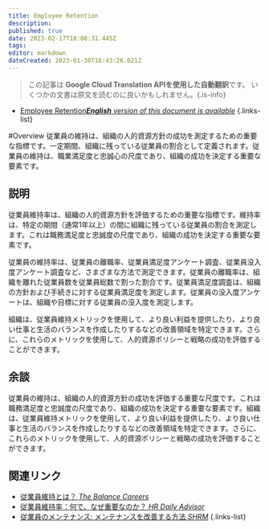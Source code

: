 ```yaml
---
title: Employee Retention
description: 
published: true
date: 2023-02-17T18:08:31.445Z
tags: 
editor: markdown
dateCreated: 2023-01-30T16:43:26.621Z
---
```


> この記事は **Google Cloud Translation APIを使用した自動翻訳**です。
いくつかの文書は原文を読むのに良いかもしれません。{.is-info}
- [Employee Retention***English** version of this document is available*](/en/Knowledge-base/Dictionary/employee-retention)
{.links-list}


#Overview
従業員の維持は、組織の人的資源方針の成功を測定するための重要な指標です。一定期間、組織に残っている従業員の割合として定義されます。従業員の維持は、職業満足度と忠誠心の尺度であり、組織の成功を決定する重要な要素です。

## 説明
従業員維持率は、組織の人的資源方針を評価するための重要な指標です。維持率は、特定の期間（通常1年以上）の間に組織に残っている従業員の割合を測定します。これは職務満足度と忠誠度の尺度であり、組織の成功を決定する重要な要素です。

従業員の維持率は、従業員の離職率、従業員満足度アンケート調査、従業員没入度アンケート調査など、さまざまな方法で測定できます。従業員の離職率は、組織を離れた従業員数を従業員総数で割った割合です。従業員満足度調査は、組織の方針および手続きに対する従業員満足度を測定します。従業員の没入度アンケートは、組織や目標に対する従業員の没入度を測定します。

組織は、従業員維持メトリックを使用して、より良い利益を提供したり、より良い仕事と生活のバランスを作成したりするなどの改善領域を特定できます。さらに、これらのメトリックを使用して、人的資源ポリシーと戦略の成功を評価することができます。

## 余談
従業員の維持は、組織の人的資源方針の成功を評価する重要な尺度です。これは職務満足度と忠誠度の尺度であり、組織の成功を決定する重要な要素です。組織は、従業員維持メトリックを使用して、より良い利益を提供したり、より良い仕事と生活のバランスを作成したりするなどの改善領域を特定できます。さらに、これらのメトリックを使用して、人的資源ポリシーと戦略の成功を評価することができます。

## 関連リンク
- [従業員維持とは？ *The Balance Careers*](https://www.thebalancecareers.com/what-is-employee-retention-1917930)
- [従業員維持率：何で、なぜ重要なのか？ *HR Daily Advisor*](https://hrdailyadvisor.blr.com/2019/03/19/employee-retention-what-is-it-and-why-is-it-important/)
- [従業員のメンテナンス: メンテナンスを改善する方法 *SHRM*](https://www.shrm.org/resourcesandtools/hr-topics/talent-acquisition/pages/employee-retention-how-to-improve-retention.aspx )
{.links-list}